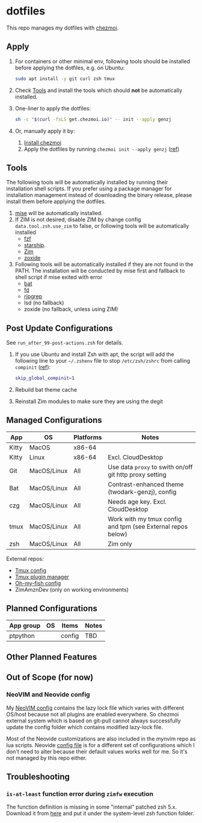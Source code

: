 # dotfiles

This repo manages my dotfiles with [chezmoi](https://www.chezmoi.io/).

## Apply

1. For containers or other minimal env, following tools should be installed
before applying the dotfiles, e.g. on Ubuntu:

    ```sh
    sudo apt install -y git curl zsh tmux
    ```

1. Check [Tools](#tools) and install the tools which should **not** be
automatically installed.

1. One-liner to apply the dotfiles:

    ```sh
    sh -c "$(curl -fsLS get.chezmoi.io)" -- init --apply genzj
    ```

1. Or, manually apply it by:
    1. [Install chezmoi](https://www.chezmoi.io/install/)
    1. Apply the dotfiles by running `chezmoi init --apply genzj` ([ref](https://www.chezmoi.io/reference/commands/init/))

## Tools

The following tools will be automatically installed by running their
installation shell scripts. If you prefer using a package manager for
installation management instead of downloading the binary release, please
install them before applying the dotfiles.

1. [mise](https://mise.jdx.dev/getting-started.html) will be automatically installed.
1. If ZIM is not desired, disable ZIM by change config `data.tool.zsh.use_zim`
to false, or following tools will be automatically installed
    - [fzf](https://github.com/junegunn/fzf?tab=readme-ov-file#installation)
    - [starship](https://starship.rs/guide/#%F0%9F%9A%80-installation).
    - [Zim](https://zimfw.sh/docs/install/)
    - [zoxide](https://github.com/ajeetdsouza/zoxide?tab=readme-ov-file#installation)
1. Following tools will be automatically installed if they are not found in the
PATH. The installation will be conducted by mise first and fallback to shell
script if mise exited with error
    - [bat](https://github.com/sharkdp/bat?tab=readme-ov-file#installation)
    - [fd](https://github.com/sharkdp/fd?tab=readme-ov-file#installation)
    - [ripgrep](https://github.com/BurntSushi/ripgrep)
    - lsd (no fallback)
    - zoxide (no fallback, unless using ZIM)

## Post Update Configurations

See `run_after_99-post-actions.zsh` for details.

1. If you use Ubuntu and install Zsh with apt, the script will add the following line to
    your `~/.zshenv` file to stop `/etc/zsh/zshrc` from calling `compinit`
    ([ref](https://github.com/zimfw/zimfw/wiki/Troubleshooting#completion-is-not-working)):

    ```sh
    skip_global_compinit=1
    ```

1. Rebuild bat theme cache
1. Reinstall Zim modules to make sure they are using the degit

## Managed Configurations

| App           | OS             | Platforms      | Notes          |
|-------------- | -------------- | -------------- | -------------- |
| Kitty         | MacOS          | x86-64         |                |
| Kitty         | Linux          | x86-64         | Excl. CloudDesktop |
| Git           | MacOS/Linux    | All            | Use data `proxy` to swith on/off git http proxy setting |
| Bat           | MacOS/Linux    | All            | Contrast-enhanced theme (twodark-genzj), config |
| czg           | MacOS/Linux    | All            | Needs age key. Excl. CloudDesktop |
| tmux          | MacOS/Linux    | All            | Work with my tmux config and tpm (see External repos below) |
| zsh           | MacOS/Linux    | All            | Zim only |

External repos:

- [Tmux config](https://github.com/genzj/tmux-myconf)
- [Tmux plugin manager](https://github.com/tmux-plugins/tpm)
- [Oh-my-fish config](https://github.com/genzj/my-omf-config)
- ZimAmznDev (only on working environments)

## Planned Configurations

| App group     | OS             | Items                    | Notes          |
|-------------- | -------------- | ------------------------ | -------------- |
| ptpython      |                | config                   | TBD            |

## Other Planned Features

## Out of Scope (for now)

### NeoVIM and Neovide config

My [NeoVIM config](https://github.com/genzj/mynvim) contains the lazy lock file
which varies with different OS/host because not all plugins are enabled
everywhere. So chezmoi external system which is based on git-pull cannot always
successfully update the config folder which contains modified lazy-lock file.

Most of the Neovide customizations are also included in the mynvim repo as lua
scripts. Neovide [config file](https://neovide.dev/config-file.html) is for a
different set of configurations which I don't need to alter because their
default values works well for me. So it's not managed by this repo either.

## Troubleshooting

### `is-at-least` function error during `zimfw` execution

The function definition is missing in some "internal" patched zsh 5.x. Download
it from
[here](https://github.com/zsh-users/zsh/blob/master/Functions/Misc/is-at-least)
and put it under the system-level zsh function folder.
